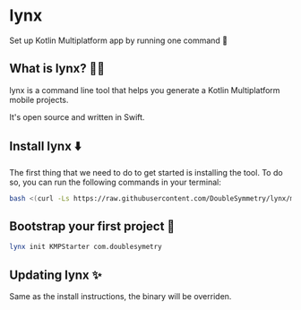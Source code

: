 # lynx

Set up Kotlin Multiplatform app by running one command 🚀

## What is lynx? 🤷‍♀️

lynx is a command line tool that helps you generate a Kotlin Multiplatform mobile projects.

It's open source and written in Swift.

## Install lynx ⬇️

The first thing that we need to do to get started is installing the tool. To do so, you can run the following commands in your terminal:

```bash
bash <(curl -Ls https://raw.githubusercontent.com/DoubleSymmetry/lynx/master/install.sh)
```

## Bootstrap your first project 🚀

```bash
lynx init KMPStarter com.doublesymetry 
```

## Updating lynx ✨

Same as the install instructions, the binary will be overriden.
